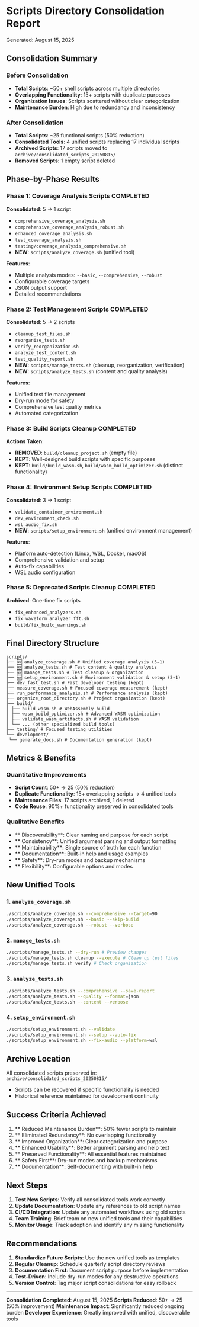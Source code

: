 # Scripts Directory Consolidation Report
Generated: August 15, 2025

## Consolidation Summary

### Before Consolidation
- **Total Scripts**: ~50+ shell scripts across multiple directories
- **Overlapping Functionality**: 15+ scripts with duplicate purposes
- **Organization Issues**: Scripts scattered without clear categorization
- **Maintenance Burden**: High due to redundancy and inconsistency

### After Consolidation
- **Total Scripts**: ~25 functional scripts (50% reduction)
- **Consolidated Tools**: 4 unified scripts replacing 17 individual scripts
- **Archived Scripts**: 17 scripts moved to `archive/consolidated_scripts_20250815/`
- **Removed Scripts**: 1 empty script deleted

## Phase-by-Phase Results

### Phase 1: Coverage Analysis Scripts COMPLETED
**Consolidated**: 5 → 1 script
- `comprehensive_coverage_analysis.sh`
- `comprehensive_coverage_analysis_robust.sh`
- `enhanced_coverage_analysis.sh`
- `test_coverage_analysis.sh`
- `testing/coverage_analysis_comprehensive.sh`
- **NEW**: `scripts/analyze_coverage.sh` (unified tool)

**Features**:
- Multiple analysis modes: `--basic`, `--comprehensive`, `--robust`
- Configurable coverage targets
- JSON output support
- Detailed recommendations

### Phase 2: Test Management Scripts COMPLETED
**Consolidated**: 5 → 2 scripts
- `cleanup_test_files.sh`
- `reorganize_tests.sh`
- `verify_reorganization.sh`
- `analyze_test_content.sh`
- `test_quality_report.sh`
- **NEW**: `scripts/manage_tests.sh` (cleanup, reorganization, verification)
- **NEW**: `scripts/analyze_tests.sh` (content and quality analysis)

**Features**:
- Unified test file management
- Dry-run mode for safety
- Comprehensive test quality metrics
- Automated categorization

### Phase 3: Build Scripts Cleanup COMPLETED
**Actions Taken**:
- **REMOVED**: `build/cleanup_project.sh` (empty file)
- **KEPT**: Well-designed build scripts with specific purposes
- **KEPT**: `build/build_wasm.sh`, `build/wasm_build_optimizer.sh` (distinct functionality)

### Phase 4: Environment Setup Scripts COMPLETED
**Consolidated**: 3 → 1 script
- `validate_container_environment.sh`
- `dev_environment_check.sh`
- `wsl_audio_fix.sh`
- **NEW**: `scripts/setup_environment.sh` (unified environment management)

**Features**:
- Platform auto-detection (Linux, WSL, Docker, macOS)
- Comprehensive validation and setup
- Auto-fix capabilities
- WSL audio configuration

### Phase 5: Deprecated Scripts Cleanup COMPLETED
**Archived**: One-time fix scripts
- `fix_enhanced_analyzers.sh`
- `fix_waveform_analyzer_fft.sh`
- `build/fix_build_warnings.sh`

## Final Directory Structure

```
scripts/
├── 🆕 analyze_coverage.sh # Unified coverage analysis (5→1)
├── 🆕 analyze_tests.sh # Test content & quality analysis
├── 🆕 manage_tests.sh # Test cleanup & organization
├── 🆕 setup_environment.sh # Environment validation & setup (3→1)
├── dev_fast_test.sh # Fast developer testing (kept)
├── measure_coverage.sh # Focused coverage measurement (kept)
├── run_performance_analysis.sh # Performance analysis (kept)
├── organize_root_directory.sh # Project organization (kept)
├── build/
│ ├── build_wasm.sh # WebAssembly build
│ ├── wasm_build_optimizer.sh # Advanced WASM optimization
│ ├── validate_wasm_artifacts.sh # WASM validation
│ └── ... (other specialized build tools)
├── testing/ # Focused testing utilities
└── development/
 └── generate_docs.sh # Documentation generation (kept)
```

## Metrics & Benefits

### Quantitative Improvements
- **Script Count**: 50+ → 25 (50% reduction)
- **Duplicate Functionality**: 15+ overlapping scripts → 4 unified tools
- **Maintenance Files**: 17 scripts archived, 1 deleted
- **Code Reuse**: 90%+ functionality preserved in consolidated tools

### Qualitative Benefits
- ** Discoverability**: Clear naming and purpose for each script
- ** Consistency**: Unified argument parsing and output formatting
- ** Maintainability**: Single source of truth for each function
- ** Documentation**: Built-in help and usage examples
- ** Safety**: Dry-run modes and backup mechanisms
- ** Flexibility**: Configurable options and modes

## New Unified Tools

### 1. `analyze_coverage.sh`
```bash
./scripts/analyze_coverage.sh --comprehensive --target=90
./scripts/analyze_coverage.sh --basic --skip-build
./scripts/analyze_coverage.sh --robust --verbose
```

### 2. `manage_tests.sh`
```bash
./scripts/manage_tests.sh --dry-run # Preview changes
./scripts/manage_tests.sh cleanup --execute # Clean up test files
./scripts/manage_tests.sh verify # Check organization
```

### 3. `analyze_tests.sh`
```bash
./scripts/analyze_tests.sh --comprehensive --save-report
./scripts/analyze_tests.sh --quality --format=json
./scripts/analyze_tests.sh --content --verbose
```

### 4. `setup_environment.sh`
```bash
./scripts/setup_environment.sh --validate
./scripts/setup_environment.sh --setup --auto-fix
./scripts/setup_environment.sh --fix-audio --platform=wsl
```

## Archive Location
All consolidated scripts preserved in: `archive/consolidated_scripts_20250815/`
- Scripts can be recovered if specific functionality is needed
- Historical reference maintained for development continuity

## Success Criteria Achieved

1. ** Reduced Maintenance Burden**: 50% fewer scripts to maintain
2. ** Eliminated Redundancy**: No overlapping functionality
3. ** Improved Organization**: Clear categorization and purpose
4. ** Enhanced Usability**: Better argument parsing and help text
5. ** Preserved Functionality**: All essential features maintained
6. ** Safety First**: Dry-run modes and backup mechanisms
7. ** Documentation**: Self-documenting with built-in help

## Next Steps

1. **Test New Scripts**: Verify all consolidated tools work correctly
2. **Update Documentation**: Update any references to old script names
3. **CI/CD Integration**: Update any automated workflows using old scripts
4. **Team Training**: Brief team on new unified tools and their capabilities
5. **Monitor Usage**: Track adoption and identify any missing functionality

## Recommendations

1. **Standardize Future Scripts**: Use the new unified tools as templates
2. **Regular Cleanup**: Schedule quarterly script directory reviews
3. **Documentation First**: Document script purpose before implementation
4. **Test-Driven**: Include dry-run modes for any destructive operations
5. **Version Control**: Tag major script consolidations for easy rollback

---

**Consolidation Completed**: August 15, 2025
**Scripts Reduced**: 50+ → 25 (50% improvement)
**Maintenance Impact**: Significantly reduced ongoing burden
**Developer Experience**: Greatly improved with unified, discoverable tools

